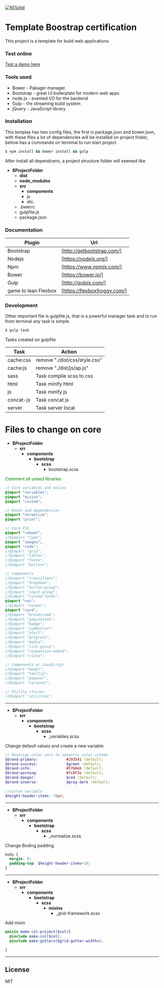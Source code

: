 [![N|Solid](http://gameudi.com/wp-content/uploads/2017/05/cropped-site.png)](http://gameudi.com/index.php/2017/06/01/curso-css/)

# Template Boostrap certification

This project is a template for build web applications

### Test online
[Test a demo here](http://gameudi.com/adminbootstrat/)
### Tools used
 
* Bower - Pakager manager.
* Bootstrap - great UI boilerplate for modern web apps
* node.js - evented I/O for the backend 
* Gulp - the streaming build system 
* jQuery - JavaScript library

### Installation

This templas has two config files, the first is package.json and bower.json, with these files a lot of dependencies will be installed on project folder, bellow has a commando on terminal to run start project 

```sh
$ npm install && bower install && gulp
```

After install all dependcens, a project structure folder will seemed like 

  * **$ProjectFolder**
     * **dist**
     * **node_modules** 
     * **src**
         * **components**
         * js
         * etc.
     * .bwerrc
     * gulpfile.js
     * package.json
     
### Documentation
 

| Plugin | Url |
| ------ | ------ |
| Bootstrap | [http://getbootstrap.com/]  |
| Nodejs | [https://nodejs.org/] |
| Npm | [https://www.npmjs.com/] |
| Bower |[https://bower.io/] |
| Gulp | [http://gulpjs.com/] | 
| game to lean Flexbox | [https://flexboxfroggy.com/] | 


### Development

Other important file is gulpfile.js, that is a powerful manager task and to run from terminal any task is simple.

```sh
$ gulp task
```
Tasks created on gulpfile

 | Task | Action |
| ------ | ------ |
| cache:css | remove "./dist/css/style.css" |
| cache:js  | remove "./dist/js/ap.js" |
| sass | Task compile scss to css |
| html | Task minify html|
| js |Task minify js | 
| concat-js | Task concat js  |
| server | Task server local|


Files to change on core 
=========================

  * **$ProjectFolder**
     * **srr**
       * **components**
           * **bootstrap**
             * **scss**
               * bootstrap.scss

<font color="green">Comment all unsed libraries</font>                        
```scss
// Core variables and mixins
@import "variables";
@import "mixins";
@import "custom";

// Reset and dependencies
@import "normalize";
@import "print";

// Core CSS
@import "reboot";
//@import "type";
@import "images";
@import "code";
//@import "grid";
//@import "tables";
//@import "forms";
//@import "buttons";

// Components
//@import "transitions";
//@import "dropdown";
//@import "button-group";
//@import "input-group";
//@import "custom-forms";
@import "nav";
//@import "navbar";
@import "card";
//@import "breadcrumb";
//@import "pagination";
//@import "badge";
//@import "jumbotron";
//@import "alert";
//@import "progress";
//@import "media";
//@import "list-group";
//@import "responsive-embed";
//@import "close";

// Components w/ JavaScript
//@import "modal";
//@import "tooltip";
//@import "popover";
//@import "carousel";

// Utility classes
//@import "utilities";
```
---

  * **$ProjectFolder**
     * **srr**
       * **components**
           * **bootstrap**
             * **scss**
               * _variables.scss

Change default values and create a new variable
 
```scss
// Reassign color vars to semantic color scheme
$brand-primary:             #293541 !default;
$brand-success:             $green !default;
$brand-info:                #57b0eb !default;
$brand-warning:             #fc8f3e !default;
$brand-danger:              $red !default;
$brand-inverse:             $gray-dark !default;
 
//custon variable
$height-header-items: 70px;
```

---

  * **$ProjectFolder**
     * **srr**
       * **components**
           * **bootstrap**
             * **scss**
               * _normalize.scss

Change Boding padding

```scss
body {
  margin: 0;
  padding-top: $height-header-items+10;
}

```
---

  * **$ProjectFolder**
     * **srr**
       * **components**
           * **bootstrap**
             * **scss**
                 * **mixins**
                   * _grid-framework.scss
               
Add mixin
```scss
@mixin make-col-project($col){
  @include make-col($col);
  @include make-gutters($grid-gutter-widths);

}
```
---
License
----

MIT



[//]: # (These are reference links used in the body of this note and get stripped out when the markdown processor does its job. There is no need to format nicely because it shouldn't be seen. Thanks SO - http://stackoverflow.com/questions/4823468/store-comments-in-markdown-syntax)


   [dill]: <https://github.com/joemccann/dillinger>
   [git-repo-url]: <https://github.com/joemccann/dillinger.git>
   [john gruber]: <http://daringfireball.net>
   [df1]: <http://daringfireball.net/projects/markdown/>
   [markdown-it]: <https://github.com/markdown-it/markdown-it>
   [Ace Editor]: <http://ace.ajax.org>
   [node.js]: <http://nodejs.org>
   [Twitter Bootstrap]: <http://twitter.github.com/bootstrap/>
   [jQuery]: <http://jquery.com>
   [@tjholowaychuk]: <http://twitter.com/tjholowaychuk>
   [express]: <http://expressjs.com>
   [AngularJS]: <http://angularjs.org>
   [Gulp]: <http://gulpjs.com>

   [PlDb]: <https://github.com/joemccann/dillinger/tree/master/plugins/dropbox/README.md>
   [PlGh]: <https://github.com/joemccann/dillinger/tree/master/plugins/github/README.md>
   [PlGd]: <https://github.com/joemccann/dillinger/tree/master/plugins/googledrive/README.md>
   [PlOd]: <https://github.com/joemccann/dillinger/tree/master/plugins/onedrive/README.md>
   [PlMe]: <https://github.com/joemccann/dillinger/tree/master/plugins/medium/README.md>
   [PlGa]: <https://github.com/RahulHP/dillinger/blob/master/plugins/googleanalytics/README.md>
